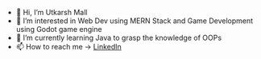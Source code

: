 - 👋 Hi, I’m Utkarsh Mall
- 👀 I’m interested in Web Dev using MERN Stack and Game Development using Godot game engine 
- 🌱 I’m currently learning Java to grasp the knowledge of OOPs
- 📫 How to reach me -> [LinkedIn](https://www.linkedin.com/in/utkarshmall/) 
<!---
iamutkarshmall/iamutkarshmall is a ✨ special ✨ repository because its `README.md` (this file) appears on your GitHub profile.
You can click the Preview link to take a look at your changes.
--->
